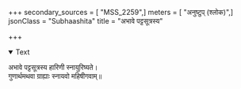+++
secondary_sources = [ "MSS_2259",]
meters = [ "अनुष्टुप् (श्लोक)",]
jsonClass = "Subhaashita"
title = "अभावे पट्टसूत्रस्य"

+++

<details open><summary>Text</summary>

अभावे पट्टसूत्रस्य हारिणी स्नायुरिष्यते।  
गुणार्थमथवा ग्राह्याः स्नायवो महिषीगवाम्॥
</details>
